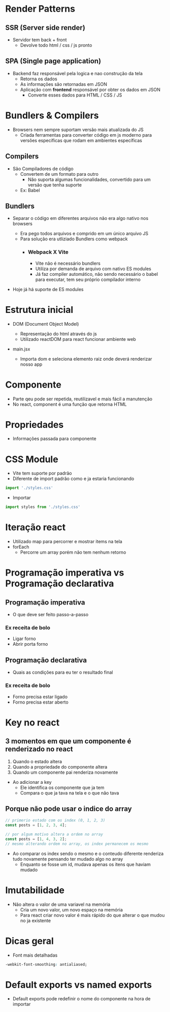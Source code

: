 # Render Patterns
## SSR (Server side render)
- Servidor tem back + front
    - Devolve todo html / css / js pronto

## SPA (Single page application)
- Backend faz responsável pela logica e nao construção da tela
    - Retorna os dados
    - As informações são retornadas em JSON
    - Aplicação com **frontend** responsável por obter os dados em JSON 
        - Converte esses dados para HTML / CSS / JS

# Bundlers & Compilers
- Browsers nem sempre suportam versão mais atualizada do JS
    - Criada ferramentas para converter código em js moderno para versões específicas que rodam em ambientes específicas

## Compilers
- São Compiladores de código
    - Convertem de um formato para outro
        - Nâo suporta algumas funcionalidades, convertido para um versão que tenha suporte
    - Ex: Babel

## Bundlers
- Separar o código em diferentes arquivos não era algo nativo nos browsers
    - Era pego todos arquivos e comprido em um único arquivo JS
    - Para solução era utliziado Bundlers como webpack
        - ### Webpack X Vite
            - Vite não é necessário bundlers
            - Utiliza por demanda de arquivo com nativo ES modules
            - Já faz compiler automático, não sendo necessário o babel para executar, tem seu próprio compilador interno

- Hoje já há suporte de ES modules

# Estrutura inicial
- DOM (Document Object Model)
    - Representação do html através do js
    - Utilizado reactDOM para react funcionar ambiente web

- main.jsx
    - Importa dom e seleciona elemento raiz onde deverá renderizar nosso app

# Componente
- Parte qeu pode ser repetida, reutilizavel e mais fácil a manutenção
- No react, component é uma função que retorna HTML

# Propriedades
- Informações passada para componente

# CSS Module
- Vite tem suporte por padrão
- Diferente de import padrão como e ja estaria funcionando
```js
import './styles.css'
```
- Importar
```js
import styles from './styles.css'
```

# Iteração react
- Utilizado map para percorrer e mostrar items na tela
- forEach
    - Percorre um array porém não tem nenhum retorno


# Programação imperativa vs Programação declarativa
## Programação imperativa
- O que deve ser feito passo-a-passo
### Ex receita de bolo
- Ligar forno
- Abrir porta forno
## Programação declarativa
- Quais as condições para eu ter o resultado final

### Ex receita de bolo
- Forno precisa estar ligado
- Forno precisa estar aberto

# Key no react
## 3 momentos em que um componente é renderizado no react
1. Quando o estado altera
2. Quando a propriedade do componente altera
3. Quando um componente pai renderiza novamente

- Ao adicionar a key
    - Ele identifica os componente que ja tem
    - Compara o que ja tava na tela e o que não tava

## Porque não pode usar o indice do array
```js
// primerio estado com os index (0, 1, 2, 3)
const posts = [1, 2, 3, 4];

// por algum motivo altera a ordem no array
const posts = [1, 4, 3, 2];
// mesmo alterando ordem no array, os index permanecem os mesmo
```
- Ao comparar os index sendo o mesmo e o conteudo diferente renderiza tudo novamente pensando ter mudado algo no array
    - Enquanto se fosse um id, mudava apenas os itens que haviam mudado

# Imutabilidade
- Não altera o valor de uma variavel na memória
    - Cria um novo valor, um novo espaço na memória
    - Para react criar novo valor é mais rápido do que alterar o que mudou no ja existente
# Dicas geral
- Font mais detalhadas
```css
-webkit-font-smoothing: antialiased;
```
# Default exports vs named exports
- Default exports pode redefinir o nome do componente na hora de importar


